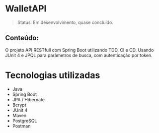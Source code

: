 <h1> WalletAPI </h1>

> Status: Em desenvolvimento, quase concluído.

## Conteúdo:
O projeto API RESTfull com Spring Boot utilizando TDD, CI e CD. Usando JUnit 4 e JPQL para parâmetros de busca, com autenticação por token.


# Tecnologias utilizadas
+ Java
+ Spring Boot
+ JPA / Hibernate
+ Bcrypt
+ JUnit 4
+ Maven
+ PostgreSQL
+ Postman


